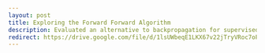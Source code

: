 ```yaml
---
layout: post
title: Exploring the Forward Forward Algorithm
description: Evaluated an alternative to backpropagation for supervised and unsupervised learning on MNIST and Fashion MNIST, exploring activation functions, goodness metrics, and data generation methods.
redirect: https://drive.google.com/file/d/1lsUWbeqE1LKX67v22jTryVRoc7oPMSa4/view?usp=sharing
---
```

